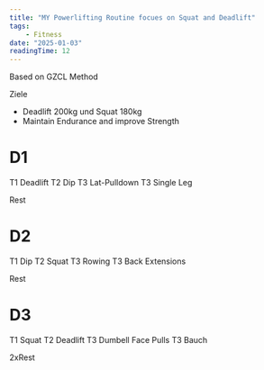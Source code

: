 ```yaml
---
title: "MY Powerlifting Routine focues on Squat and Deadlift"
tags: 
    - Fitness
date: "2025-01-03"
readingTime: 12
---
```




Based on GZCL Method

Ziele 
- Deadlift 200kg und Squat 180kg
- Maintain Endurance and improve Strength

# D1
T1 Deadlift
T2 Dip
T3 Lat-Pulldown
T3 Single Leg 

Rest
# D2
T1 Dip
T2 Squat
T3 Rowing
T3 Back Extensions

Rest
# D3
T1 Squat
T2 Deadlift
T3 Dumbell Face Pulls
T3 Bauch

2xRest



